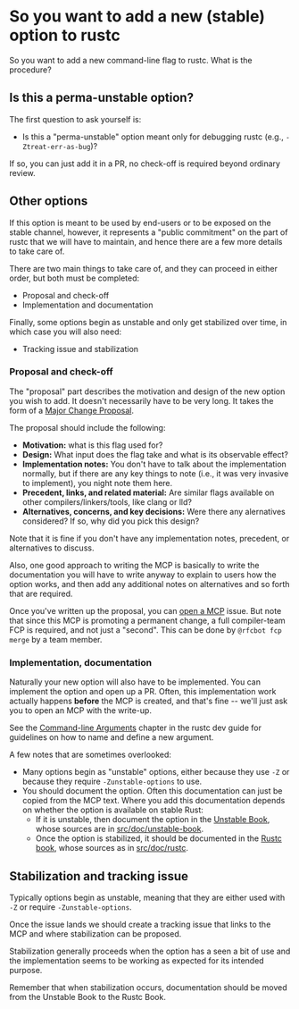 # So you want to add a new (stable) option to rustc

So you want to add a new command-line flag to rustc. What is the procedure?

## Is this a perma-unstable option?

The first question to ask yourself is:

* Is this a "perma-unstable" option meant only for debugging rustc (e.g., `-Ztreat-err-as-bug`)?

If so, you can just add it in a PR, no check-off is required beyond ordinary review.

## Other options

If this option is meant to be used by end-users or to be exposed on the stable channel, however, it represents a "public commitment" on the part of rustc that we will have to maintain, and hence there are a few more details to take care of.

There are two main things to take care of, and they can proceed in either order, but both must be completed:

* Proposal and check-off
* Implementation and documentation

Finally, some options begin as unstable and only get stabilized over time, in which case you will also need:

* Tracking issue and stabilization

### Proposal and check-off

The "proposal" part describes the motivation and design of the new option you wish to add. It doesn't necessarily have to be very long. It takes the form of a [Major Change Proposal][MCP].

[MCP]: https://forge.rust-lang.org/compiler/mcp.html

The proposal should include the following:

* **Motivation:** what is this flag used for?
* **Design:** What input does the flag take and what is its observable effect?
* **Implementation notes:** You don't have to talk about the implementation normally, but if there are any key things to note (i.e., it was very invasive to implement), you night note them here.
* **Precedent, links, and related material:** Are similar flags available on other compilers/linkers/tools, like clang or lld?
* **Alternatives, concerns, and key decisions:** Were there any alernatives considered? If so, why did you pick this design?

Note that it is fine if you don't have any implementation notes, precedent, or alternatives to discuss.

Also, one good approach to writing the MCP is basically to write the documentation you will have to write anyway to explain to users how the option works, and then add any additional notes on alternatives and so forth that are required.

Once you've written up the proposal, you can [open a MCP](https://github.com/rust-lang/compiler-team/issues/new?assignees=&labels=major-change%2C+T-compiler&template=major_change.md&title=%28My+major+change+proposal%29) issue. But note that since this MCP is promoting a permanent change, a full compiler-team FCP is required, and not just a "second". This can be done by `@rfcbot fcp merge` by a team member.

### Implementation, documentation

Naturally your new option will also have to be implemented. You can implement the option and open up a PR. Often, this implementation work actually happens **before** the MCP is created, and that's fine -- we'll just ask you to open an MCP with the write-up.

See the [Command-line Arguments] chapter in the rustc dev guide for guidelines on how to name and define a new argument.

A few notes that are sometimes overlooked:

* Many options begin as "unstable" options, either because they use `-Z` or because they require `-Zunstable-options` to use.
* You should document the option. Often this documentation can just be copied from the MCP text. Where you add this documentation depends on whether the option is available on stable Rust:
    * If it is unstable, then document the option in the [Unstable Book](https://doc.rust-lang.org/nightly/unstable-book/index.html), whose sources are in [src/doc/unstable-book](https://github.com/rust-lang/rust/tree/master/src/doc/unstable-book).
    * Once the option is stabilized, it should be documented in the [Rustc book](https://doc.rust-lang.org/rustc/index.html), whose sources as in [src/doc/rustc](https://github.com/rust-lang/rust/tree/master/src/doc/rustc). 

[Command-line Arguments]: https://rustc-dev-guide.rust-lang.org/cli.html

## Stabilization and tracking issue

Typically options begin as unstable, meaning that they are either used with `-Z` or require `-Zunstable-options`.

Once the issue lands we should create a tracking issue that links to the MCP and where stabilization can be proposed.

Stabilization generally proceeds when the option has a seen a bit of use and the implementation seems to be working as expected for its intended purpose.

Remember that when stabilization occurs, documentation should be moved from the Unstable Book to the Rustc Book.
